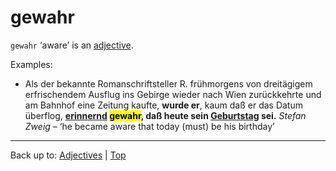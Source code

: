 # gewahr

`gewahr` ‘aware’ is an [adjective](../../index.md).

Examples:
- Als der bekannte Romanschriftsteller R. frühmorgens von dreitägigem erfrischendem Ausflug ins Gebirge wieder nach Wien zurückkehrte und am Bahnhof eine Zeitung kaufte, **wurde er**, kaum daß er das Datum überflog, **[erinnernd](../../e/er/erinnernd.md) <mark>gewahr</mark>, daß heute sein [Geburtstag](../../../nouns/g/ge/Geburtstag.md) sei.**  *Stefan Zweig* – ‘he became aware that today (must) be his birthday’

----

Back up to: [Adjectives](../../index.md) | [Top](../../../index.md)
